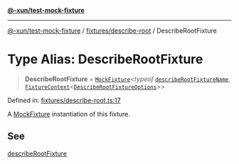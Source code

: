 [**@-xun/test-mock-fixture**](../../../README.md)

***

[@-xun/test-mock-fixture](../../../README.md) / [fixtures/describe-root](../README.md) / DescribeRootFixture

# Type Alias: DescribeRootFixture

> **DescribeRootFixture** = [`MockFixture`](../../../types/fixtures/type-aliases/MockFixture.md)\<*typeof* [`describeRootFixtureName`](../variables/describeRootFixtureName.md), [`FixtureContext`](../../../types/fixtures/type-aliases/FixtureContext.md)\<[`DescribeRootFixtureOptions`](DescribeRootFixtureOptions.md)\>\>

Defined in: [fixtures/describe-root.ts:17](https://github.com/Xunnamius/test-utils/blob/99c8b308dc0d050ece89ef0ebf19be4e45b535dc/packages/test-mock-fixture/src/fixtures/describe-root.ts#L17)

A [MockFixture](../../../types/fixtures/type-aliases/MockFixture.md) instantiation of this fixture.

## See

[describeRootFixture](../functions/describeRootFixture.md)
